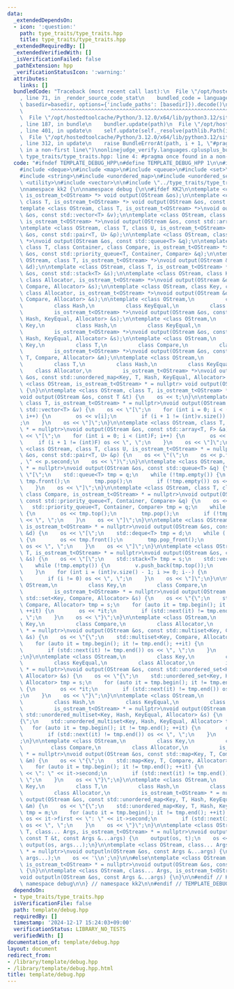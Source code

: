 ```yaml
---
data:
  _extendedDependsOn:
  - icon: ':question:'
    path: type_traits/type_traits.hpp
    title: type_traits/type_traits.hpp
  _extendedRequiredBy: []
  _extendedVerifiedWith: []
  _isVerificationFailed: false
  _pathExtension: hpp
  _verificationStatusIcon: ':warning:'
  attributes:
    links: []
  bundledCode: "Traceback (most recent call last):\n  File \"/opt/hostedtoolcache/Python/3.12.0/x64/lib/python3.12/site-packages/onlinejudge_verify/documentation/build.py\"\
    , line 71, in _render_source_code_stat\n    bundled_code = language.bundle(stat.path,\
    \ basedir=basedir, options={'include_paths': [basedir]}).decode()\n          \
    \         ^^^^^^^^^^^^^^^^^^^^^^^^^^^^^^^^^^^^^^^^^^^^^^^^^^^^^^^^^^^^^^^^^^^^^^^^^^^^^^^^^\n\
    \  File \"/opt/hostedtoolcache/Python/3.12.0/x64/lib/python3.12/site-packages/onlinejudge_verify/languages/cplusplus.py\"\
    , line 187, in bundle\n    bundler.update(path)\n  File \"/opt/hostedtoolcache/Python/3.12.0/x64/lib/python3.12/site-packages/onlinejudge_verify/languages/cplusplus_bundle.py\"\
    , line 401, in update\n    self.update(self._resolve(pathlib.Path(included), included_from=path))\n\
    \  File \"/opt/hostedtoolcache/Python/3.12.0/x64/lib/python3.12/site-packages/onlinejudge_verify/languages/cplusplus_bundle.py\"\
    , line 312, in update\n    raise BundleErrorAt(path, i + 1, \"#pragma once found\
    \ in a non-first line\")\nonlinejudge_verify.languages.cplusplus_bundle.BundleErrorAt:\
    \ type_traits/type_traits.hpp: line 4: #pragma once found in a non-first line\n"
  code: "#ifndef TEMPLATE_DEBUG_HPP\n#define TEMPLATE_DEBUG_HPP 1\n\n#include <array>\n\
    #include <deque>\n#include <map>\n#include <queue>\n#include <set>\n#include <stack>\n\
    #include <string>\n#include <unordered_map>\n#include <unordered_set>\n#include\
    \ <utility>\n#include <vector>\n\n#include \"../type_traits/type_traits.hpp\"\n\
    \nnamespace kk2 {\n\nnamespace debug {\n\n#ifdef KK2\n\ntemplate <class OStream,\
    \ is_ostream_t<OStream> *> void output(OStream &os);\n\ntemplate <class OStream,\
    \ class T, is_ostream_t<OStream> *> void output(OStream &os, const T &t);\n\n\
    template <class OStream, class T, is_ostream_t<OStream> *>\nvoid output(OStream\
    \ &os, const std::vector<T> &v);\n\ntemplate <class OStream, class T, size_t F,\
    \ is_ostream_t<OStream> *>\nvoid output(OStream &os, const std::array<T, F> &a);\n\
    \ntemplate <class OStream, class T, class U, is_ostream_t<OStream> *>\nvoid output(OStream\
    \ &os, const std::pair<T, U> &p);\n\ntemplate <class OStream, class T, is_ostream_t<OStream>\
    \ *>\nvoid output(OStream &os, const std::queue<T> &q);\n\ntemplate <class OStream,\
    \ class T, class Container, class Compare, is_ostream_t<OStream> *>\nvoid output(OStream\
    \ &os, const std::priority_queue<T, Container, Compare> &q);\n\ntemplate <class\
    \ OStream, class T, is_ostream_t<OStream> *>\nvoid output(OStream &os, const std::deque<T>\
    \ &d);\n\ntemplate <class OStream, class T, is_ostream_t<OStream> *>\nvoid output(OStream\
    \ &os, const std::stack<T> &s);\n\ntemplate <class OStream, class Key, class Compare,\
    \ class Allocator, is_ostream_t<OStream> *>\nvoid output(OStream &os, const std::set<Key,\
    \ Compare, Allocator> &s);\n\ntemplate <class OStream, class Key, class Compare,\
    \ class Allocator, is_ostream_t<OStream> *>\nvoid output(OStream &os, const std::multiset<Key,\
    \ Compare, Allocator> &s);\n\ntemplate <class OStream,\n          class Key,\n\
    \          class Hash,\n          class KeyEqual,\n          class Allocator,\n\
    \          is_ostream_t<OStream> *>\nvoid output(OStream &os, const std::unordered_set<Key,\
    \ Hash, KeyEqual, Allocator> &s);\n\ntemplate <class OStream,\n          class\
    \ Key,\n          class Hash,\n          class KeyEqual,\n          class Allocator,\n\
    \          is_ostream_t<OStream> *>\nvoid output(OStream &os, const std::unordered_multiset<Key,\
    \ Hash, KeyEqual, Allocator> &s);\n\ntemplate <class OStream,\n          class\
    \ Key,\n          class T,\n          class Compare,\n          class Allocator,\n\
    \          is_ostream_t<OStream> *>\nvoid output(OStream &os, const std::map<Key,\
    \ T, Compare, Allocator> &m);\n\ntemplate <class OStream,\n          class Key,\n\
    \          class T,\n          class Hash,\n          class KeyEqual,\n      \
    \    class Allocator,\n          is_ostream_t<OStream> *>\nvoid output(OStream\
    \ &os, const std::unordered_map<Key, T, Hash, KeyEqual, Allocator> &m);\n\ntemplate\
    \ <class OStream, is_ostream_t<OStream> * = nullptr> void output(OStream &os)\
    \ {\n}\n\ntemplate <class OStream, class T, is_ostream_t<OStream> * = nullptr>\n\
    void output(OStream &os, const T &t) {\n    os << t;\n}\n\ntemplate <class OStream,\
    \ class T, is_ostream_t<OStream> * = nullptr>\nvoid output(OStream &os, const\
    \ std::vector<T> &v) {\n    os << \"[\";\n    for (int i = 0; i < (int)v.size();\
    \ i++) {\n        os << v[i];\n        if (i + 1 != (int)v.size()) os << \", \"\
    ;\n    }\n    os << \"]\";\n}\n\ntemplate <class OStream, class T, size_t F, is_ostream_t<OStream>\
    \ * = nullptr>\nvoid output(OStream &os, const std::array<T, F> &a) {\n    os\
    \ << \"[\";\n    for (int i = 0; i < (int)F; i++) {\n        os << a[i];\n   \
    \     if (i + 1 != (int)F) os << \", \";\n    }\n    os << \"]\";\n}\n\ntemplate\
    \ <class OStream, class T, class U, is_ostream_t<OStream> * = nullptr>\nvoid output(OStream\
    \ &os, const std::pair<T, U> &p) {\n    os << \"(\";\n    os << p.first << \"\
    , \" << p.second;\n    os << \")\";\n}\n\ntemplate <class OStream, class T, is_ostream_t<OStream>\
    \ * = nullptr>\nvoid output(OStream &os, const std::queue<T> &q) {\n    os <<\
    \ \"[\";\n    std::queue<T> tmp = q;\n    while (!tmp.empty()) {\n        os <<\
    \ tmp.front();\n        tmp.pop();\n        if (!tmp.empty()) os << \", \";\n\
    \    }\n    os << \"]\";\n}\n\ntemplate <class OStream, class T, class Container,\
    \ class Compare, is_ostream_t<OStream> * = nullptr>\nvoid output(OStream &os,\
    \ const std::priority_queue<T, Container, Compare> &q) {\n    os << \"[\";\n \
    \   std::priority_queue<T, Container, Compare> tmp = q;\n    while (!tmp.empty())\
    \ {\n        os << tmp.top();\n        tmp.pop();\n        if (!tmp.empty()) os\
    \ << \", \";\n    }\n    os << \"]\";\n}\n\ntemplate <class OStream, class T,\
    \ is_ostream_t<OStream> * = nullptr>\nvoid output(OStream &os, const std::deque<T>\
    \ &d) {\n    os << \"[\";\n    std::deque<T> tmp = d;\n    while (!tmp.empty())\
    \ {\n        os << tmp.front();\n        tmp.pop_front();\n        if (!tmp.empty())\
    \ os << \", \";\n    }\n    os << \"]\";\n}\n\ntemplate <class OStream, class\
    \ T, is_ostream_t<OStream> * = nullptr>\nvoid output(OStream &os, const std::stack<T>\
    \ &s) {\n    os << \"[\";\n    std::stack<T> tmp = s;\n    std::vector<T> v;\n\
    \    while (!tmp.empty()) {\n        v.push_back(tmp.top());\n        tmp.pop();\n\
    \    }\n    for (int i = (int)v.size() - 1; i >= 0; i--) {\n        os << v[i];\n\
    \        if (i != 0) os << \", \";\n    }\n    os << \"]\";\n}\n\ntemplate <class\
    \ OStream,\n          class Key,\n          class Compare,\n          class Allocator,\n\
    \          is_ostream_t<OStream> * = nullptr>\nvoid output(OStream &os, const\
    \ std::set<Key, Compare, Allocator> &s) {\n    os << \"{\";\n    std::set<Key,\
    \ Compare, Allocator> tmp = s;\n    for (auto it = tmp.begin(); it != tmp.end();\
    \ ++it) {\n        os << *it;\n        if (std::next(it) != tmp.end()) os << \"\
    , \";\n    }\n    os << \"}\";\n}\n\ntemplate <class OStream,\n          class\
    \ Key,\n          class Compare,\n          class Allocator,\n          is_ostream_t<OStream>\
    \ * = nullptr>\nvoid output(OStream &os, const std::multiset<Key, Compare, Allocator>\
    \ &s) {\n    os << \"{\";\n    std::multiset<Key, Compare, Allocator> tmp = s;\n\
    \    for (auto it = tmp.begin(); it != tmp.end(); ++it) {\n        os << *it;\n\
    \        if (std::next(it) != tmp.end()) os << \", \";\n    }\n    os << \"}\"\
    ;\n}\n\ntemplate <class OStream,\n          class Key,\n          class Hash,\n\
    \          class KeyEqual,\n          class Allocator,\n          is_ostream_t<OStream>\
    \ * = nullptr>\nvoid output(OStream &os, const std::unordered_set<Key, Hash, KeyEqual,\
    \ Allocator> &s) {\n    os << \"{\";\n    std::unordered_set<Key, Hash, KeyEqual,\
    \ Allocator> tmp = s;\n    for (auto it = tmp.begin(); it != tmp.end(); ++it)\
    \ {\n        os << *it;\n        if (std::next(it) != tmp.end()) os << \", \"\
    ;\n    }\n    os << \"}\";\n}\n\ntemplate <class OStream,\n          class Key,\n\
    \          class Hash,\n          class KeyEqual,\n          class Allocator,\n\
    \          is_ostream_t<OStream> * = nullptr>\nvoid output(OStream &os, const\
    \ std::unordered_multiset<Key, Hash, KeyEqual, Allocator> &s) {\n    os << \"\
    {\";\n    std::unordered_multiset<Key, Hash, KeyEqual, Allocator> tmp = s;\n \
    \   for (auto it = tmp.begin(); it != tmp.end(); ++it) {\n        os << *it;\n\
    \        if (std::next(it) != tmp.end()) os << \", \";\n    }\n    os << \"}\"\
    ;\n}\n\ntemplate <class OStream,\n          class Key,\n          class T,\n \
    \         class Compare,\n          class Allocator,\n          is_ostream_t<OStream>\
    \ * = nullptr>\nvoid output(OStream &os, const std::map<Key, T, Compare, Allocator>\
    \ &m) {\n    os << \"{\";\n    std::map<Key, T, Compare, Allocator> tmp = m;\n\
    \    for (auto it = tmp.begin(); it != tmp.end(); ++it) {\n        os << it->first\
    \ << \": \" << it->second;\n        if (std::next(it) != tmp.end()) os << \",\
    \ \";\n    }\n    os << \"}\";\n}\n\ntemplate <class OStream,\n          class\
    \ Key,\n          class T,\n          class Hash,\n          class KeyEqual,\n\
    \          class Allocator,\n          is_ostream_t<OStream> * = nullptr>\nvoid\
    \ output(OStream &os, const std::unordered_map<Key, T, Hash, KeyEqual, Allocator>\
    \ &m) {\n    os << \"{\";\n    std::unordered_map<Key, T, Hash, KeyEqual, Allocator>\
    \ tmp = m;\n    for (auto it = tmp.begin(); it != tmp.end(); ++it) {\n       \
    \ os << it->first << \": \" << it->second;\n        if (std::next(it) != tmp.end())\
    \ os << \", \";\n    }\n    os << \"}\";\n}\n\ntemplate <class OStream, class\
    \ T, class... Args, is_ostream_t<OStream> * = nullptr>\nvoid output(OStream &os,\
    \ const T &t, const Args &...args) {\n    output(os, t);\n    os << ' ';\n   \
    \ output(os, args...);\n}\n\ntemplate <class OStream, class... Args, is_ostream_t<OStream>\
    \ * = nullptr>\nvoid outputln(OStream &os, const Args &...args) {\n    output(os,\
    \ args...);\n    os << '\\n';\n}\n\n#else\ntemplate <class OStream, class... Args,\
    \ is_ostream_t<OStream> * = nullptr>\nvoid output(OStream &os, const Args &...args)\
    \ {\n}\n\ntemplate <class OStream, class... Args, is_ostream_t<OStream> * = nullptr>\n\
    void outputln(OStream &os, const Args &...args) {\n}\n\n#endif // KK2\n\n} //\
    \ namespace debug\n\n} // namespace kk2\n\n#endif // TEMPLATE_DEBUG_HPP\n"
  dependsOn:
  - type_traits/type_traits.hpp
  isVerificationFile: false
  path: template/debug.hpp
  requiredBy: []
  timestamp: '2024-12-17 15:24:03+09:00'
  verificationStatus: LIBRARY_NO_TESTS
  verifiedWith: []
documentation_of: template/debug.hpp
layout: document
redirect_from:
- /library/template/debug.hpp
- /library/template/debug.hpp.html
title: template/debug.hpp
---
```

